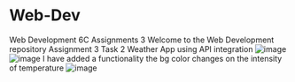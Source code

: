 # Web-Dev
Web Development 6C Assignments 3
Welcome to the Web Development repository
Assignment 3 Task 2 Weather App using API integration
![image](https://github.com/Shaheer66/Web-Dev-Assignments/assets/97315617/7e68fc29-c025-4c95-887a-0c561cfe0853)
![image](https://github.com/Shaheer66/Web-Dev-Assignments/assets/97315617/289b60f6-957c-4a66-b2b5-6679fe69aa2c)
I have added a functionality the bg color changes on the intensity of temperature
![image](https://github.com/Shaheer66/Web-Dev-Assignments/assets/97315617/893ebdc7-ef3d-46de-afc4-5c265cbe8407)






